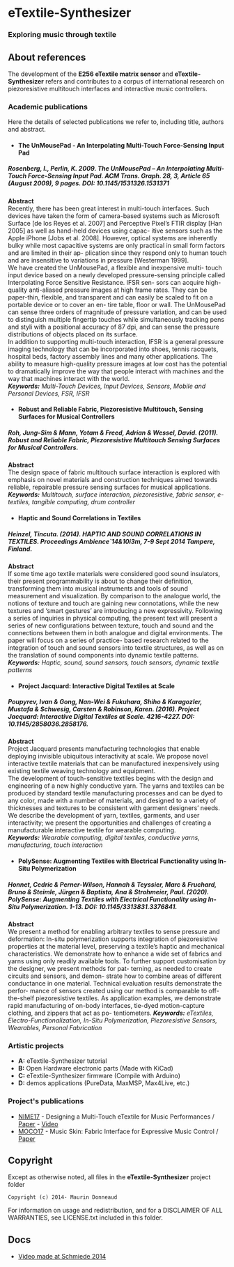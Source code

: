 # eTextile-Synthesizer 
### Exploring music through textile


## About references

The development of the **E256 eTextile matrix sensor** and **eTextile-Synthesizer** refers and contributes to a corpus of international research on piezoresistive multitouch interfaces and interactive music controllers.


### Academic publications
Here the details of selected publications we refer to, including title, authors and abstract.

* #### The UnMousePad - An Interpolating Multi-Touch Force-Sensing Input Pad
##### Rosenberg, I., Perlin, K. 2009. The UnMousePad – An Interpolating Multi-Touch Force-Sensing Input Pad. ACM Trans. Graph. 28, 3, Article 65 (August 2009), 9 pages. DOI: 10.1145/1531326.1531371

**Abstract**  
Recently, there has been great interest in multi-touch interfaces.
Such devices have taken the form of camera-based systems such as
Microsoft Surface [de los Reyes et al. 2007] and Perceptive Pixel’s
FTIR display [Han 2005] as well as hand-held devices using capac-
itive sensors such as the Apple iPhone [Jobs et al. 2008]. However,
optical systems are inherently bulky while most capacitive systems
are only practical in small form factors and are limited in their ap-
plication since they respond only to human touch and are insensitive
to variations in pressure [Westerman 1999].  
We have created the UnMousePad, a flexible and inexpensive multi-
touch input device based on a newly developed pressure-sensing
principle called Interpolating Force Sensitive Resistance. IFSR sen-
sors can acquire high-quality anti-aliased pressure images at high
frame rates. They can be paper-thin, flexible, and transparent and
can easily be scaled to fit on a portable device or to cover an en-
tire table, floor or wall. The UnMousePad can sense three orders
of magnitude of pressure variation, and can be used to distinguish
multiple fingertip touches while simultaneously tracking pens and
styli with a positional accuracy of 87 dpi, and can sense the pressure
distributions of objects placed on its surface.  
In addition to supporting multi-touch interaction, IFSR is a general
pressure imaging technology that can be incorporated into shoes,
tennis racquets, hospital beds, factory assembly lines and many
other applications. The ability to measure high-quality pressure
images at low cost has the potential to dramatically improve the
way that people interact with machines and the way that machines
interact with the world.  
_**Keywords:** Multi-Touch Devices, Input Devices, Sensors, Mobile
and Personal Devices, FSR, IFSR_

* #### Robust and Reliable Fabric, Piezoresistive Multitouch, Sensing Surfaces for Musical Controllers
##### Roh, Jung-Sim & Mann, Yotam & Freed, Adrian & Wessel, David. (2011). Robust and Reliable Fabric, Piezoresistive Multitouch Sensing Surfaces for Musical Controllers.

**Abstract**  
The design space of fabric multitouch surface interaction is
explored with emphasis on novel materials and construction
techniques aimed towards reliable, repairable pressure sensing
surfaces for musical applications.  
_**Keywords:** Multitouch, surface interaction, piezoresistive, fabric sensor, e-textiles, tangible computing, drum controller_

* #### Haptic and Sound Correlations in Textiles 
##### Heinzel, Tincuta. (2014). HAPTIC AND SOUND CORRELATIONS IN TEXTILES. Proceedings Ambience`14&10i3m, 7-9 Sept 2014 Tampere, Finland.

**Abstract**  
If some time ago textile materials were considered good sound insulators, their present programmability is about to
change their definition, transforming them into musical instruments and tools of sound measurement and
visualization. By comparison to the analogue world, the notions of texture and touch are gaining new connotations,
while the new textures and ‘smart gestures’ are introducing a new expressivity. Following a series of inquiries in
physical computing, the present text will present a series of new configurations between texture, touch and sound and
the connections between them in both analogue and digital environments. The paper will focus on a series of practice-
based research related to the integration of touch and sound sensors into textile structures, as well as on the
translation of sound components into dynamic textile patterns.  
_**Keywords:** Haptic, sound, sound sensors, touch sensors, dynamic textile patterns_

* #### Project Jacquard: Interactive Digital Textiles at Scale
##### Poupyrev, Ivan & Gong, Nan-Wei & Fukuhara, Shiho & Karagozler, Mustafa & Schwesig, Carsten & Robinson, Karen. (2016). Project Jacquard: Interactive Digital Textiles at Scale. 4216-4227. DOI: 10.1145/2858036.2858176. 

**Abstract**  
Project Jacquard presents manufacturing technologies that
enable deploying invisible ubiquitous interactivity at scale.
We propose novel interactive textile materials that can be
manufactured inexpensively using existing textile weaving
technology and equipment.  
The development of touch-sensitive textiles begins with the
design and engineering of a new highly conductive yarn.
The yarns and textiles can be produced by standard textile
manufacturing processes and can be dyed to any color,
made with a number of materials, and designed to a variety
of thicknesses and textures to be consistent with garment
designers’ needs.  
We describe the development of yarn, textiles, garments,
and user interactivity; we present the opportunities and
challenges of creating a manufacturable interactive textile
for wearable computing.  
_**Keywords:** Wearable computing, digital textiles, conductive yarns,
manufacturing, touch interaction_

* #### PolySense: Augmenting Textiles with Electrical Functionality using In-Situ Polymerization
##### Honnet, Cedric & Perner-Wilson, Hannah & Teyssier, Marc & Fruchard, Bruno & Steimle, Jürgen & Baptista, Ana & Strohmeier, Paul. (2020). PolySense: Augmenting Textiles with Electrical Functionality using In-Situ Polymerization. 1-13. DOI: 10.1145/3313831.3376841. 
**Abstract**  
We present a method for enabling arbitrary textiles to sense
pressure and deformation: In-situ polymerization supports
integration of piezoresistive properties at the material level,
preserving a textile’s haptic and mechanical characteristics.
We demonstrate how to enhance a wide set of fabrics and
yarns using only readily available tools. To further support
customisation by the designer, we present methods for pat-
terning, as needed to create circuits and sensors, and demon-
strate how to combine areas of different conductance in one
material. Technical evaluation results demonstrate the perfor-
mance of sensors created using our method is comparable to
off-the-shelf piezoresistive textiles. As application examples,
we demonstrate rapid manufacturing of on-body interfaces,
tie-dyed motion-capture clothing, and zippers that act as po-
tentiometers.
_**Keywords:** eTextiles, Electro-Functionalization, In-Situ Polymerization,
Piezoresistive Sensors, Wearables, Personal Fabrication_

### Artistic projects
* **A:** eTextile-Synthesizer tutorial
* **B:** Open Hardware electronic parts (Made with KiCad) 
* **C:** eTextile-Synthesizer firmware (Compile with Arduino)
* **D:** demos applications (PureData, MaxMSP, Max4Live, etc.)

### Project's publications
- [NIME17](http://www.nime2017.org/) - Designing a Multi-Touch eTextile for Music Performances / [Paper](https://github.com/eTextile/Matrix/blob/teensy_matrix/docs/publications/NIME17-eTextile.pdf) - [Video](https://vimeo.com/217690743)
- [MOCO17](http://moco17.movementcomputing.org/) - Music Skin: Fabric Interface for Expressive Music Control / [Paper](https://github.com/eTextile/Matrix/blob/teensy_matrix/docs/publications/MOCO17-MusicSkin.pdf)

## Copyright
Except as otherwise noted, all files in the **eTextile-Synthesizer** project folder

    Copyright (c) 2014- Maurin Donneaud

For information on usage and redistribution, and for a DISCLAIMER OF ALL WARRANTIES, see LICENSE.txt included in this folder.

## Docs
- [Video made at Schmiede 2014](http://www.kobakant.at/DIY/?p=4305/)
